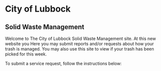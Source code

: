 # City of Lubbock

## Solid Waste Management

Welcome to The City of Lubbock Solid Waste Management site. At this new website you Here you may submit reports and/or requests about how your trash is managed. You may also use this site to view if your trash has been picked for this week.

To submit a service request, follow the instructions below:


